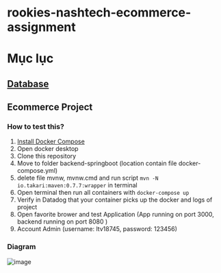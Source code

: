 # rookies-nashtech-ecommerce-assignment


# Mục lục
## [Database](#database)

## Ecommerce Project
### How to test this?


1. [Install Docker Compose](https://docs.docker.com/compose/install/)
2. Open docker desktop
3. Clone this repository
4. Move to folder backend-springboot (location contain file docker-compose.yml)
5. delete file mvnw, mvnw.cmd and run script `mvn -N io.takari:maven:0.7.7:wrapper` in terminal
6. Open terminal then run all containers with `docker-compose up`
7. Verify in Datadog that your container picks up the docker and logs of project
8. Open favorite brower and test Application (App running on port 3000, backend running on port 8080 )
9. Account Admin (username: ltv18745, password: 123456)

### Diagram
![image](https://user-images.githubusercontent.com/104447131/197401130-56f47791-6d15-414c-97eb-6847487d56de.png)

